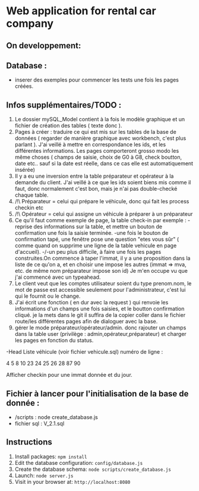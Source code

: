 ﻿# Web application for rental car company

## On developpement:
## Database :


  - inserer des exemples pour commencer les tests une fois les pages créées.


## Infos supplémentaires/TODO :


1. Le dossier mySQL_Model contient à la fois le modèle graphique et un fichier de création des tables ( texte donc ).
1. Pages à créer : traduire ce qui est mis sur les tables de la base de données ( regarder de manière graphique avec workbench, c'est plus parlant ). J'ai veillé à mettre en correspondance les ids, et les différentes informations. Les pages comporteront grosso modo les même choses ( champs de saisie, choix de G0 à G8, check boutton, date etc.. sauf si la date est réelle, dans ce cas elle est automatiquement insérée)
1. Il y a eu une inversion entre la table préparateur et opérateur à la demande du client. J'ai veillé à ce que les ids soient biens mis comme il faut, donc normalement c'est bon, mais je n'ai pas double-checké chaque table.
1. /!\ Préparateur = celui qui prépare le véhicule, donc qui fait les process checkin etc
1. /!\ Opérateur = celui qui assigne un véhicule à préparer à un préparateur
1. Ce qu'il faut comme exemple de page, la table check-in par exemple :
  -reprise des informations sur la table, et mettre un bouton de confirmation une fois la saisie terminée.
  -une fois le bouton de confirmation tapé, une fenêtre pose une question "etes vous sûr" ( comme quand on supprime une ligne de la table vehicule en page d'accueil).
  -/\-un peu plus difficile, à faire une fois les pages construites.On commence à taper l'immat, il y a une proposition dans la liste de ce qu'on a, et en choisir une impose les autres (immat => mva, etc. de même nom préparateur impose son id) Je m'en occupe vu que j'ai commencé avec un typeahead.
1. Le client veut que les comptes utilisateur soient du type prenom.nom, le mot de passe est accessible seulement pour l'administrateur, c'est lui qui le fournit ou le change.
1. J'ai écrit une fonction ( en dur avec la request ) qui renvoie les informations d'un champs une fois saisies, et le boutton confirmation cliqué. je la mets dans le git il suffira de la copier coller dans le fichier route/les différentes pages afin de dialoguer avec la base.
1. gérer le mode préparateur/opérateur/admin. donc rajouter un champs dans la table user (privilège : admin,opérateur,préparateur) et charger les pages en fonction du status.

-Head Liste véhicule (voir fichier vehicule.sql)
numéro de ligne :

4
5
8
10
23
24
25
26
28
87
90


Afficher checkin pour une immat donnée et du jour.

## Fichier à lancer pour l'initialisation de la base de donnée :

- /scripts  : node create_database.js
- fichier sql : V_2.1.sql

## Instructions

1. Install packages: `npm install`
1. Edit the database configuration: `config/database.js`
1. Create the database schema: `node scripts/create_database.js`
1. Launch: `node server.js`
1. Visit in your browser at: `http://localhost:8080`
